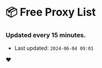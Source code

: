 # :package: Free Proxy List
### Updated every 15 minutes.

- Last updated: `2024-06-04 09:01`

:heart:
